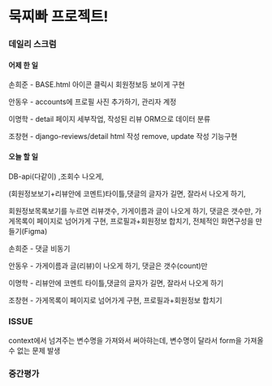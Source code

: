 # 묵찌빠 프로젝트!

###  데일리 스크럼

#### 어제 한 일

손희준 - BASE.html 아이콘 클릭시 회원정보등 보이게 구현

안동우 - accounts에 프로필 사진 추가하기, 관리자 계정

이명학 - detail 페이지 세부작업, 작성된 리뷰 ORM으로 데이터 분류

조창현 - django-reviews/detail html 작성  remove, update 작성 기능구현

#### 오늘 할 일

DB-api(다같이) ,조회수 나오게,

(회원정보보기+리뷰안에 코멘트)타이틀,댓글의 글자가 길면, 잘라서 나오게 하기,

회원정보목록보기를 누르면 리뷰갯수, 가게이름과 글이 나오게 하기, 댓글은 갯수만, 가게목록이 페이지로 넘어가게 구현, 프로필과+회원정보 합치기, 전체적인 화면구성을 만들기(Figma)

손희준 - 댓글 비동기

안동우 -  가게이름과 글(리뷰)이 나오게 하기, 댓글은 갯수(count)만

이명학 - 리뷰안에 코멘트 타이틀,댓글의 글자가 길면, 잘라서 나오게 하기

조창현 - 가게목록이 페이지로 넘어가게 구현, 프로필과+회원정보 합치기

### ISSUE

context에서 넘겨주는 변수명을 가져와서 써아햐는데, 변수명이 달라서 form을 가져올수 없는 문제 발생

### 중간평가



